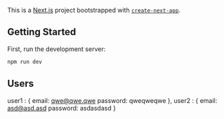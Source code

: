 This is a [Next.js](https://nextjs.org/) project bootstrapped with [`create-next-app`](https://github.com/vercel/next.js/tree/canary/packages/create-next-app).

## Getting Started

First, run the development server:

```bash
npm run dev

```

## Users

user1 : {
email: qwe@qwe.qwe
password: qweqweqwe
},
user2 : {
email: asd@asd.asd
password: asdasdasd
}
